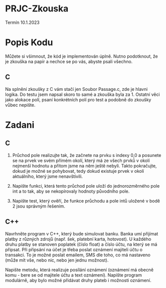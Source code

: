 # PRJC-Zkouska
Termín 10.1.2023
# Popis Kodu
Můžete si všimnout, že kód je implementován úplně. Nutno podotknout, že je zkouška na papír a nechce se po vás, abyste psali všechno.

## C
Na splnění zkoušky z C vám stačí jen Soubor Passage.c, zde je hlavni logika. Do testu jsem napsal skoro to samé a zkouška byla za 1.
Ostatní věci jako alokace polí, psaní konkrétních polí pro test a podobně do zkoušky vůbec nepište.

# Zadani
## C
1. Průchod pole realizujte tak, že začnete na prvku s indexy 0,0 a posunete se na prvek ve svém přímém okolí, který má ze všech prvků v okolí nejmenší hodnotu a přitom jsme na něm ještě nebyli. Takto pokračujte, dokud je možné se pohybovat, tedy dokud existuje prvek v okolí aktuálního, který jsme nenavštívili.

2. Napište funkci, která tento průchod pole uloží do jednorozměrného pole int a to tak, aby se nekopírovaly hodnoty původního pole.

3. Napište test, který ověří, že funkce průchodu a pole intů uložené v bodě 2 jsou správným řešením.

## C++

Navrhněte program v C++, který bude simulovat banku. Banka umí přijímat platby z různých zdrojů (např. šek, platební karta, hotovost). U každého druhu platby se stanoven poplatek (číslo float) a číslo účtu, na který se má připsat. Při připsání na účet je třeba poslat oznámení majiteli účtu o transakci. To je možné poslat emailem, SMS dle toho, co má nastaveno (může mít vše, nebo nic, nebo jen jednu možnost).

Napište metodu, která realizuje posílání oznámení (oznámení má obecně komu - bere se od majitele účtu a text oznámení). Napište program modulárně, aby bylo možné přidávat druhy plateb i možnosti oznámení.
